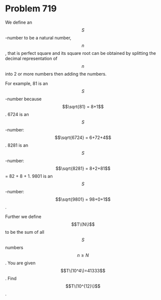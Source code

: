 # Problem 719

We define an $$S$$-number to be a natural number, $$n$$, that is perfect square and its square root can be obtained by splitting the decimal representation of $$n$$ into 2 or more numbers then adding the numbers.

For example, 81 is an $$S$$-number because $$\sqrt{81} = 8+1$$.
6724 is an $$S$$-number: $$\sqrt{6724} = 6+72+4$$.
8281 is an $$S$$-number: $$\sqrt{8281} = 8+2+81$$ = 82 + 8 + 1.
9801 is an $$S$$-number: $$\sqrt{9801} = 98+0+1$$.

Further we define $$T\(N\)$$ to be the sum of all $$S$$ numbers $$n \ge N$$. You are given $$T\(10^4\)=41333$$.
Find $$T\(10^{12}\)$$.